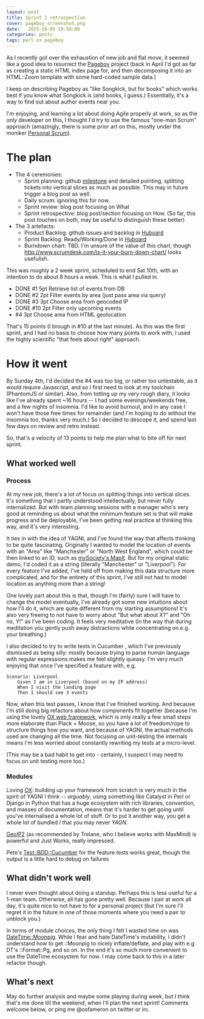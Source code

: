 ```yaml
---
layout: post
title: Sprint 1 retrospective
cover: pageboy_screenshot.png
date:   2015-10-05 19:50:00
categories: posts
tags: perl ox pageboy
---
```


As I recently got over the exhaustion of new job and flat move, it seemed like
a good idea to resurrect the [Pageboy](https://github.com/osfameron/pageboy)
project (back in April I'd got as far as creating a static HTML index page for,
and then decomposing it into an HTML::Zoom template with some hard-coded sample
data.)

I keep on describing Pageboy as "like Songkick, but for books" which works best
if you know what Songkick is (and books, I guess.)  Essentially, it's a way to
find out about author events near you.

I'm enjoying, and learning a lot about doing Agile properly at work, so as
the only developer on this, I thought I'd try to use the famous "one-man Scrum"
approach (amazingly, there is some prior art on this, mostly under the moniker
[Personal Scrum](http://blog.jgpruitt.com/2011/04/10/personal-scrum/)).

# The plan

 - The 4 ceremonies:
   - Sprint planning: github [milestone](https://github.com/osfameron/pageboy/milestones/Sprint%201) and detailed pointing, splitting tickets into vertical slices as much as possible.  This may in future trigger a blog post as well.
   - Daily scrum: ignoring this for now.
   - Sprint review: blog post focusing on What
   - Sprint retrospective: blog post/section focusing on How.  (So far, this post touches on both, may be useful to distinguish these better)
 - The 3 artefacts:
   - Product Backlog: github issues and backlog in [Huboard](https://huboard.com/osfameron/pageboy/)
   - Sprint Backlog: Ready/Working/Done in [Huboard](https://huboard.com/osfameron/pageboy/)
   - Burndown chart: TBD. I'm unsure of the value of this chart, though
http://www.scrumdesk.com/is-it-your-burn-down-chart/ looks usefulish.

This was roughly a 2 week sprint, scheduled to end Sat 10th, with an
intention to do about 8 hours a week.  This is what I pulled in.

 - DONE  #1 5pt Retrieve list of events from DB
 - DONE #2 2pt Filter events by area (just pass area via query)
 - DONE #3 3pt Choose area from geocoded IP
 - DONE #10 2pt Filter only upcoming events
 - #4 3pt Choose area from HTML geolocation

That's 15 points (I brough in #10 at the last minute). As this was the first
sprint, and I had no basis to choose how many points to work with, I
used the highly scientific "that feels about right" approach.

# How it went

By Sunday 4th, I'd decided the #4 was too big, or rather too untestable,
as it would require Javascript, and so I first need to look at my toolchain
(PhantomJS or similar).  Also, from totting up my very rough diary, it looks
like I've already spent ~16 hours -- I had some evenings/weekends free, and a
few nights of insomnia.  I'd like to avoid burnout, and in any case I won't
have those free times for remainder (and I'm hoping to do without the insomnia
too, thanks very much.)  So I decided to descope it, and spend last few days 
on review and retro instead.

So, that's a velocity of 13 points to help me plan what to bite off for next
sprint.

## What worked well

### Process

At my new job, there's a lot of focus on splitting things into vertical slices.
It's something that I partly understood intellectually, but never fully
internalized.  But with team planning sessions with a manager who's very good
at reminding us about what the minimum feature set is that will make progress
and be deployable, I've been getting real practice at thinking this way, and
it's very interesting.

It ties in with the idea of YAGNI, and I've found the way that affects thinking
to be quite fascinating.  Originally I wanted to model the location of events with
an "Area" like "Manchester" or "North West England", which could be then linked to
an ID, such as [mySociety's MapIt](http://mapit.mysociety.org/area/11807.html).
But for my original static demo, I'd coded it as a string (literally "Manchester"
or "Liverpool").  For every feature I've added, I've held off from making this
data structure more complicated, and for the entirety of this sprint, I've still
not had to model location as anything more than a string!

One lovely part about this is that, though I'm (fairly) sure I will have to
change the model eventually, I've already got some new intuitions about how
I'll do it, which are quite different from my starting assumptions!  It's also
very freeing to not have to worry about "But what about X?" and "Oh no, Y!" as
I've been coding.  It feels very meditative (in the way that during meditation
you gently push away distractions while concentrating on e.g. your breathing.)

I also decided to try to write tests in Cucumber , which I've previously
dismissed as being silly: mostly because trying to parse human language with
regular expressions makes me feel slightly queasy.  I'm very much enjoying that
once I've specified a feature with, e.g.

    Scenario: Liverpool
        Given I am in Liverpool (based on my IP address)
        When I visit the landing page
        Then I should see 3 events

Now, when this test passes, I know that I've finished working.  And because I'm
still doing big refactors about how components fit together (because I'm using
the lovely [OX web framework](https://metacpan.org/pod/OX), which is only really
a few small steps more elaborate than Plack + Moose, so you have a lot of
freedom/rope to structure things how you want, and because of YAGNI, the actual
methods used are changing all the time.  Not focusing on unit-testing the internals
means I'm less worried about constantly rewriting my tests at a micro-level.

(This may be a bad habit to get into - certainly, I suspect I may need to focus
on unit testing more too.)

### Modules

Loving [OX](https://metacpan.org/pod/OX): building up your framework from
scratch is very much in the spirit of YAGNI I think -- *arguably*, using
something like Catalyst in Perl or Django in Python that has a huge ecosystem
with rich libraries, convention, and masses of documentation, means that it's
harder to get going until you've internalised a whole lot of stuff.  Or to put
it another way, you get a whole lot of bundled *I* that you may never *YAGN*.

[GeoIP2](https://metacpan.org/pod/GeoIP2) (as recommended by Trelane, who I
believe works with MaxMind) is powerful and Just Works, really impressed.

Pete's [Test::BDD::Cucumber](https://metacpan.org/pod/Test::BDD::Cucumber)
for the feature tests works great, though the output is a little hard to debug
on failures

## What didn't work well

I never even thought about doing a standup.  Perhaps this is less useful for a 1-man
team.  Otherwise, all has gone pretty well.  Because I pair at work all day, it's quite
nice to not have to for a personal project (but I'm sure I'll regret it in the future
in one of those moments where you need a pair to unblock you.)

In terms of module choices, the only thing I felt I wasted time on was
[DateTime::Moonpig](https://metacpan.org/pod/DateTime::Moonpig).  While I fear and
hate DateTime's mutability, I didn't understand how to get ::Moonpig to nicely
inflate/deflate, and play with e.g. DT's ::Format::Pg, and so on.  In the end it's
so much more convenient to use the DateTime ecosystem for now.  I may come back to
this in a later refactor though.

## What's next

May do further analysis and maybe some playing during week, but I think that's
me done till the weekend, when I'll plan the next sprint!  Comments welcome
below, or ping me @osfameron on twitter or irc.
